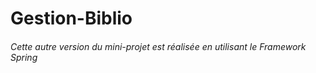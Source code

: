 # Gestion-Biblio
###### Cette autre version du mini-projet est réalisée en utilisant le Framework Spring 
